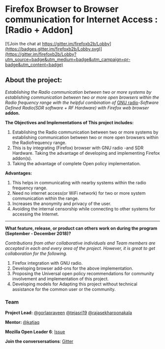 # Firefox Browser to Browser communication for Internet Access : [Radio + Addon]

[![Join the chat at https://gitter.im/firefoxb2b/Lobby](https://badges.gitter.im/firefoxb2b/Lobby.svg)](https://gitter.im/firefoxb2b/Lobby?utm_source=badge&utm_medium=badge&utm_campaign=pr-badge&utm_content=badge)

## About the project:

*Establishing the Radio communication between two or more systems by establishing communication between two or more open browsers within the Radio frequency range with the helpful combination of* [GNU radio](https://gnuradio.org)-*Software Defined Radio(SDR software + RF Hardware) with Firefox web browser* **addon.**
 
**The Objectives and Implementations of This project includes:**

  1. Establishing the Radio communication between two or more systems by establishing communication between two or more open browsers within the Radiofrequency range.
  2. This is by integrating (Firefox) browser with GNU radio -and SDR Hardware. Taking the advantage of developing and implementing Firefox addon(s). 
  3. Taking the advantage of complete Open policy implementation.

**Advantages:**


 
  1. This helps in communicating with nearby systems within the radio frequency range.
  2.  Need no internet access(or WiFi network) for two or more system communication within the range.
  3. Increases the anonymity and privacy of the user.
  4. Avoiding the internal censorship while connecting to other systems for accessing the Internet. 

----------------------------------------------------------------------------------------------

**What feature, release, or product can others work on during the program (September - December 2018)?**

_*Contributions from other collaborative individuals and Team members are accepted in each and every area of the project. However, it is great to get collaboration for the following.*_

1. Firefox integration with GNU radio.
2. Developing browser add-ons for the above implementation.
3.  Proposing the Universal open policy recommendations for community involvement and implementation of this project. 
4. Developing models for Adapting this project without technical assistance for the common user or the community.

### Team

**Project Lead:**
[@gorlapraveen](https://github.com/gorlapraveen) 
[@tejasri19](https://github.com/tejasri19)
[@rajasekharponakala](https://github.com/rajasekharponakala)

**Mentor:** [@katjaq](https://github.com/katjaq)


**Mozilla Open Leader 6**: [Issue](https://github.com/MozillaFestival/open-leaders-6/issues/73)

**Join the conversersations**: [Gitter](https://gitter.im/firefoxb2b/)



